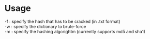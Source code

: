 # Usage
-f : specify the hash that has to be cracked (in .txt format)<br>
-w : specify the dictionary to brute-force<br>
-m : specify the hashing algorightm (currently supports md5 and sha1)<br>
